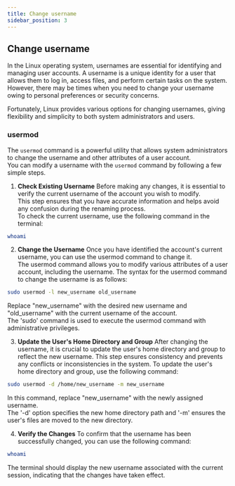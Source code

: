 ```yaml
---
title: Change username
sidebar_position: 3
---
```


## Change username
In the Linux operating system, usernames are essential for identifying and managing user accounts. A username is a unique identity for a user that allows them to log in, access files, and perform certain tasks on the system. However, there may be times when you need to change your username owing to personal preferences or security concerns.

Fortunately, Linux provides various options for changing usernames, giving flexibility and simplicity to both system administrators and users.

### usermod
The `usermod` command is a powerful utility that allows system administrators to change the username and other attributes of a user account.  
You can modify a username with the `usermod` command by following a few simple steps.

1. **Check Existing Username**
Before making any changes, it is essential to verify the current username of the account you wish to modify.  
This step ensures that you have accurate information and helps avoid any confusion during the renaming process.  
To check the current username, use the following command in the terminal:
```bash
whoami
```

2. **Change the Username**
Once you have identified the account's current username, you can use the usermod command to change it.  
The usermod command allows you to modify various attributes of a user account, including the username. The syntax for the usermod command to change the username is as follows:
```bash
sudo usermod -l new_username old_username
```
Replace "new_username" with the desired new username and "old_username" with the current username of the account.  
The 'sudo' command is used to execute the usermod command with administrative privileges.

3. **Update the User's Home Directory and Group**
After changing the username, it is crucial to update the user's home directory and group to reflect the new username. This step ensures consistency and prevents any conflicts or inconsistencies in the system. To update the user's home directory and group, use the following command:
```bash
sudo usermod -d /home/new_username -m new_username
```
In this command, replace "new_username" with the newly assigned username.  
The '-d' option specifies the new home directory path and '-m' ensures the user's files are moved to the new directory.

4. **Verify the Changes**
To confirm that the username has been successfully changed, you can use the following command:
```bash
whoami
```
The terminal should display the new username associated with the current session, indicating that the changes have taken effect.

